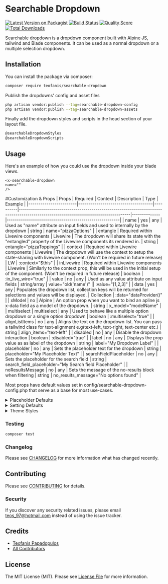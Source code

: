 # Searchable Dropdown

[![Latest Version on Packagist](https://img.shields.io/packagist/v/teofanis/searchable-dropdown.svg?style=flat-square)](https://packagist.org/packages/teofanis/searchable-dropdown)
[![Build Status](https://img.shields.io/travis/teofanis/searchable-dropdown/master.svg?style=flat-square)](https://travis-ci.org/teofanis/searchable-dropdown)
[![Quality Score](https://img.shields.io/scrutinizer/g/teofanis/searchable-dropdown.svg?style=flat-square)](https://scrutinizer-ci.com/g/teofanis/searchable-dropdown)
[![Total Downloads](https://img.shields.io/packagist/dt/teofanis/searchable-dropdown.svg?style=flat-square)](https://packagist.org/packages/teofanis/searchable-dropdown)

Searchable dropdown is a dropdown component built with Alpine JS, tailwind and Blade components. 
It can be used as a normal dropdown or a multiple selection dropdown.

## Installation

You can install the package via composer:

```bash
composer require teofanis/searchable-dropdown
```
Publish the dropdowns' config and asset files
```bash
php artisan vendor:publish --tag=searchable-dropdown-config
php artisan vendor:publish --tag=searchable-dropdown-assets
```
Finally add the dropdown styles and scripts in the head section of your layout file.  
```bash
@searchableDropdownStyles
@searchableDropdownScripts
```

## Usage

Here's an example of how you could use the dropdown inside your blade views.
```
<x-searchable-dropdown
name=""
/>
```
#Customization & Props
| Props                  | Required                            | Context  | Description                                                                                                                         | Type         | Example                                                |
|------------------------|-------------------------------------|----------|-------------------------------------------------------------------------------------------------------------------------------------|--------------|--------------------------------------------------------|
| name                   | yes                      | any      | Used as "name" attribute on input fields and used to internally by the dropdown                                                                                          | string       | name="pizzaOptions"                                    |
| entangle               | Required within Livewire components | Livewire | The dropdown will share its state with the "entangled" property of the Livewire components its rendered in.                         | string       | entangle="pizzaToppings"                               |
| context                | Required within Livewire components | Livewire | The dropdown will use the context to setup the state-sharing with livewire component. (Won't be required in future release)         | LW           | :context="$this"                                       |
| inLivewire             | Required within Livewire components | Livewire | Similarly to the context prop, this  will be used in the initial setup of the component. (Won't be required in future release)      | boolean      | :in_live_wire="true"                                   |
| value                  | no                                  | any      | Used as any value attribute on input fields                                                                                         | string/array | value="old('name')" \|\| :value="[1,2,3]"              |
| data                   | yes                                 | any      | Populates the dropdown list, collection keys will be returned for selections and values will be displayed.                          | Collection   | :data="dataProvider()"                                 |
| xModel                 | no                                  | Alpine   | An option prop when you want to bind an apline js x-data field as a model of the dropdown.                                          | string       | x_model="modelName"                                    |
| multiselect            | multiselect                         | any      | Used to behave like a multiple option dropdown or a single option dropdown                                                          | boolean      | :multiselect="true"                                    |
| alignListItems         | no                                  | any      | Aligns the text on the dropdown list. You can pass a tailwind class for text-alignment e.g(text-left, text-right, text-center etc.) | string       | align_items="text-left"                                |
| disabled               | no                                  | any      | Disable the dropdown interaction                                                                                                    | boolean      | :disabled="true"                                       |
| label                  | no                                  | any      | Displays the prop value as as label of the dropdown                                                                                 | string       | label="My Dropdown Label"                              |
| placeholder            | no                                  | any      | Sets the placeholder text for the dropdown                                                                                          | string       | placeholder="My Placeholder Text"                      |
| searchFieldPlaceholder | no                                  | any      | Sets the placeholder for the search field                                                                                           | string       | search_field_placeholder="My Search field Placeholder" |
| noResultsMessage       | no                                  | any      | Sets the message of the no-results block when filtering                                                                             | string       | no_results_message="No options found"                  |

Most props have default values set in config/searchable-dropdown-config.php that serve as a base for most use-cases. 

<details>
<summary>Placeholder Defaults</summary>
    
 ```php
    
'placeholders' => [
        'default-no-results-message' => 'No Results Found',
        'default-placeholder' => 'Select an option',
        'default-search-placeholder' => 'Search...',
    ]
    
```
      
</details>
<details>
<summary>Setting Defaults</summary>
    
 ```php
      'settings' => [
        'default-is-multiselect' => false,
        'default-is-in-livewire' => false, 
        'default-list-item-alignment' => 'text-left'
    ],
    
```
        
    
</details>
<details>
<summary>Theme Styles</summary>
<p>With the theme styles, you can do some small adjustments on color pallete of the dropdown as well as style the wrapper, label or button all using tailwind classes</p>
 
 ```php
    'styles' => [
        'theme' => [
            'default-text-color' => 'text-gray-900',
            'default-primary-color' => 'indigo-600',
            'default-secondary-color' => 'white',
        ],
        'classes' => [ 
            'wrapper' => 'inline-block w-full rounded-md shadow-sm',
            'label' => 'block tracking-wide text-xs font-bold mb-4 char-style-medium cursor-pointer leading-none text-mbr_blue font-hairline',
            'button' => 'relative z-0 w-full py-2 pl-3 pr-10 text-left transition duration-150 ease-in-out bg-white border border-gray-300 rounded-md cursor-default focus:outline-none focus:shadow-outline-blue focus:border-blue-300 sm:text-sm sm:leading-5',
        ]
    ],
    
```
    
<p>To Fully customize the look & feel of the dropdown, publish the packages' views.</P>
</details>


### Testing

``` bash
composer test
```

### Changelog

Please see [CHANGELOG](CHANGELOG.md) for more information what has changed recently.

## Contributing

Please see [CONTRIBUTING](CONTRIBUTING.md) for details.

### Security

If you discover any security related issues, please email teos_97@hotmail.com instead of using the issue tracker.

## Credits

- [Teofanis Papadopulos](https://github.com/teofanis)
- [All Contributors](../../contributors)

## License

The MIT License (MIT). Please see [License File](LICENSE.md) for more information.

